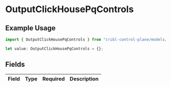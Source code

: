 # OutputClickHousePqControls

## Example Usage

```typescript
import { OutputClickHousePqControls } from "cribl-control-plane/models/operations";

let value: OutputClickHousePqControls = {};
```

## Fields

| Field       | Type        | Required    | Description |
| ----------- | ----------- | ----------- | ----------- |
